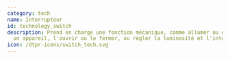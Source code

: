 ```yaml
---
category: tech
name: Interrupteur
id: technology_switch
description: Prend en charge une fonction mécanique, comme allumer ou éteindre
  un appareil, l'ouvrir ou le fermer, ou régler la luminosité et l'intensité.
icon: /dtpr-icons/switch_tech.svg
---
```

